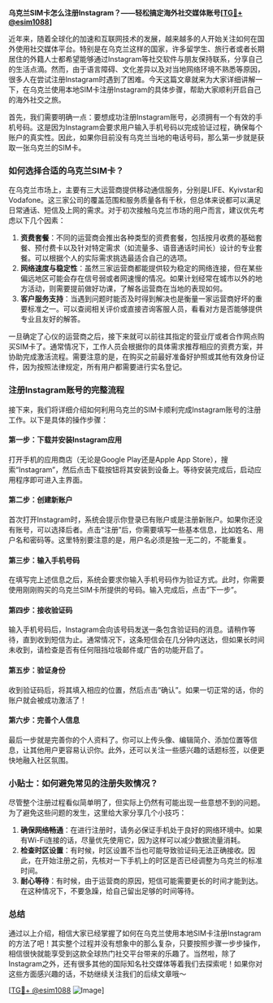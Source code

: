 **乌克兰SIM卡怎么注册Instagram？——轻松搞定海外社交媒体账号[[TG💪+ @esim1088](https://t.me/s/esim1088)]**

近年来，随着全球化的加速和互联网技术的发展，越来越多的人开始关注如何在国外使用社交媒体平台。特别是在乌克兰这样的国家，许多留学生、旅行者或者长期居住的外籍人士都希望能够通过Instagram等社交软件与朋友保持联系，分享自己的生活点滴。然而，由于语言障碍、文化差异以及对当地网络环境不熟悉等原因，很多人在尝试注册Instagram时遇到了困难。今天这篇文章就来为大家详细讲解一下，在乌克兰使用本地SIM卡注册Instagram的具体步骤，帮助大家顺利开启自己的海外社交之旅。

首先，我们需要明确一点：要想成功注册Instagram账号，必须拥有一个有效的手机号码。这是因为Instagram会要求用户输入手机号码以完成验证过程，确保每个账户的真实性。因此，如果你目前没有乌克兰当地的电话号码，那么第一步就是获取一张乌克兰的SIM卡。

### 如何选择合适的乌克兰SIM卡？

在乌克兰市场上，主要有三大运营商提供移动通信服务，分别是LIFE、Kyivstar和Vodafone。这三家公司的覆盖范围和服务质量各有千秋，但总体来说都可以满足日常通话、短信及上网的需求。对于初次接触乌克兰市场的用户而言，建议优先考虑以下几个因素：

1. **资费套餐**：不同的运营商会推出各种类型的资费套餐，包括按月收费的基础套餐、预付费卡以及针对特定需求（如流量多、语音通话时间长）设计的专业套餐。可以根据个人的实际需求挑选最适合自己的选项。
2. **网络速度与稳定性**：虽然三家运营商都能提供较为稳定的网络连接，但在某些偏远地区可能会存在信号弱或者网速慢的情况。如果计划经常在城市以外的地方活动，则需要提前做好功课，了解各运营商在当地的表现如何。
3. **客户服务支持**：当遇到问题时能否及时得到解决也是衡量一家运营商好坏的重要标准之一。可以查阅相关评价或直接咨询客服人员，看看对方是否能够提供专业且友好的解答。

一旦确定了心仪的运营商之后，接下来就可以前往其指定的营业厅或者合作网点购买SIM卡了。通常情况下，工作人员会根据你的具体需求推荐相应的资费方案，并协助完成激活流程。需要注意的是，在购买之前最好准备好护照或其他有效身份证件，因为按照法律规定，所有用户都需要进行实名登记。

### 注册Instagram账号的完整流程

接下来，我们将详细介绍如何利用乌克兰的SIM卡顺利完成Instagram账号的注册工作。以下是具体的操作步骤：

#### 第一步：下载并安装Instagram应用
打开手机的应用商店（无论是Google Play还是Apple App Store），搜索“Instagram”，然后点击下载按钮将其安装到设备上。等待安装完成后，启动应用程序即可进入主界面。

#### 第二步：创建新账户
首次打开Instagram时，系统会提示你登录已有账户或是注册新账户。如果你还没有账号，可以选择后者。点击“注册”后，你需要填写一些基本信息，比如姓名、用户名和密码等。这里特别要注意的是，用户名必须是独一无二的，不能重复。

#### 第三步：输入手机号码
在填写完上述信息之后，系统会要求你输入手机号码作为验证方式。此时，你需要使用刚刚购买的乌克兰SIM卡所提供的号码。输入完成后，点击“下一步”。

#### 第四步：接收验证码
输入手机号码后，Instagram会向该号码发送一条包含验证码的消息。请稍作等待，直到收到短信为止。通常情况下，这条短信会在几分钟内送达，但如果长时间未收到，请检查是否有任何阻挡垃圾邮件或广告的功能开启了。

#### 第五步：验证身份
收到验证码后，将其填入相应的位置，然后点击“确认”。如果一切正常的话，你的账户就会被成功激活了！

#### 第六步：完善个人信息
最后一步就是完善你的个人资料了。你可以上传头像、编辑简介、添加位置等信息，让其他用户更容易认识你。此外，还可以关注一些感兴趣的话题标签，以便更快地融入社区氛围。

### 小贴士：如何避免常见的注册失败情况？

尽管整个注册过程看似简单明了，但实际上仍然有可能出现一些意想不到的问题。为了避免这些问题的发生，这里给大家分享几个小技巧：

1. **确保网络畅通**：在进行注册时，请务必保证手机处于良好的网络环境中。如果有Wi-Fi连接的话，尽量优先使用它，因为这样可以减少数据流量消耗。
2. **检查时区设置**：有时候，时区设置不当也可能导致验证码无法正确接收。因此，在开始注册之前，先核对一下手机上的时区是否已经调整为乌克兰的标准时间。
3. **耐心等待**：有时候，由于运营商的原因，短信可能需要更长的时间才能到达。在这种情况下，不要急躁，给自己留出足够的时间等待。

### 总结

通过以上介绍，相信大家已经掌握了如何在乌克兰使用本地SIM卡注册Instagram的方法了吧！其实整个过程并没有想象中的那么复杂，只要按照步骤一步步操作，相信很快就能享受到这款全球热门社交平台带来的乐趣了。当然啦，除了Instagram之外，还有很多其他的国际知名社交媒体等着我们去探索呢！如果你对这些方面感兴趣的话，不妨继续关注我们的后续文章哦～

[[TG💪+ @esim1088](https://t.me/s/esim1088) ![Image](https://i.postimg.cc/4NQfJmqS/Snipaste-2025-05-13-00-14-12.png)]